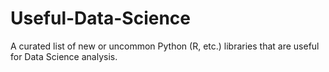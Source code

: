 # Useful-Data-Science
A curated list of new or uncommon Python (R, etc.) libraries that are useful for Data Science analysis.

